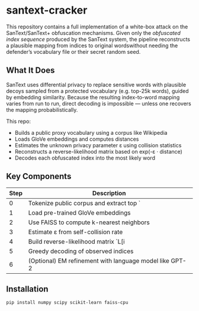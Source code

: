 # santext-cracker
 This repository contains a full implementation of a white-box attack on the SanText/SanText+ obfuscation mechanisms. Given only the *obfuscated index sequence* produced by the SanText system, the pipeline reconstructs a plausible mapping from indices to original wordswithout needing the defender’s vocabulary file or their secret random seed.

## What It Does

SanText uses differential privacy to replace sensitive words with plausible decoys sampled from a protected vocabulary (e.g. top-25k words), guided by embedding similarity. Because the resulting index-to-word mapping varies from run to run, direct decoding is impossible — unless one recovers the mapping probabilistically.

This repo:
- Builds a public proxy vocabulary using a corpus like Wikipedia
- Loads GloVe embeddings and computes distances
- Estimates the unknown privacy parameter ε using collision statistics
- Reconstructs a reverse-likelihood matrix based on exp(-ε · distance)
- Decodes each obfuscated index into the most likely word

## Key Components

| Step | Description |
|------|-------------|
| 0    | Tokenize public corpus and extract top `|Vᴘ|` words |
| 1    | Load pre-trained GloVe embeddings |
| 2    | Use FAISS to compute k-nearest neighbors |
| 3    | Estimate ε from self-collision rate |
| 4    | Build reverse-likelihood matrix `L[i | j]` |
| 5    | Greedy decoding of observed indices |
| 6    | (Optional) EM refinement with language model like GPT-2 |

## Installation

```bash
pip install numpy scipy scikit-learn faiss-cpu
